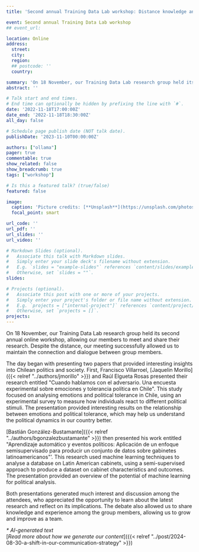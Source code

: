 ```yaml
---
title: 'Second annual Training Data Lab workshop: Distance knowledge and collaboration'

event: Second annual Training Data Lab workshop
## event_url: 

location: Online
address:
  street: 
  city: 
  region: 
  ## postcode: ''
  country: 

summary: 'On 18 November, our Training Data Lab research group held its second annual online workshop, allowing our members to meet and share their research. Despite the distance, our meeting successfully allowed us to maintain the connection and dialogue between group members.'
abstract: ''

# Talk start and end times.
# End time can optionally be hidden by prefixing the line with `#`.
date: '2022-11-18T17:00:00Z'
date_end: '2022-11-18T18:30:00Z'
all_day: false

# Schedule page publish date (NOT talk date).
publishDate: '2023-11-10T00:00:00Z'

authors: ["ollama"]
pager: true
commentable: true
show_related: false
show_breadcrumb: true
tags: ["workshop"]

# Is this a featured talk? (true/false)
featured: false

image:
  caption: 'Picture credits: [**Unsplash**](https://unsplash.com/photos/person-using-a-laptop-4Hg8LH9Hoxc)'
  focal_point: smart

url_code: ''
url_pdf: ''
url_slides: ''
url_video: ''

# Markdown Slides (optional).
#   Associate this talk with Markdown slides.
#   Simply enter your slide deck's filename without extension.
#   E.g. `slides = "example-slides"` references `content/slides/example-slides.md`.
#   Otherwise, set `slides = ""`.
slides:

# Projects (optional).
#   Associate this post with one or more of your projects.
#   Simply enter your project's folder or file name without extension.
#   E.g. `projects = ["internal-project"]` references `content/project/deep-learning/index.md`.
#   Otherwise, set `projects = []`.
projects:
---
```


On 18 November, our Training Data Lab research group held its second annual online workshop, allowing our members to meet and share their research. Despite the distance, our meeting successfully allowed us to maintain the connection and dialogue between group members.

The day began with presenting two papers that provided interesting insights into Chilean politics and society. First, Francisco Villarroel, [Jaquelin Morillo]({{< relref "../authors/jmorillo" >}}) and Raúl Elgueta Rosas presented their research entitled "Cuando hablamos con el adversario. Una encuesta experimental sobre emociones y tolerancia política en Chile". This study focused on analysing emotions and political tolerance in Chile, using an experimental survey to measure how individuals react to different political stimuli. The presentation provided interesting results on the relationship between emotions and political tolerance, which may help us understand the political dynamics in our country better.

[Bastián González-Bustamante]({{< relref "../authors/bgonzalezbustamante" >}}) then presented his work entitled "Aprendizaje automático y eventos políticos: Aplicación de un enfoque semisupervisado para producir un conjunto de datos sobre gabinetes latinoamericanos"’. This research used machine learning techniques to analyse a database on Latin American cabinets, using a semi-supervised approach to produce a dataset on cabinet characteristics and outcomes. The presentation provided an overview of the potential of machine learning for political analysis.

Both presentations generated much interest and discussion among the attendees, who appreciated the opportunity to learn about the latest research and reflect on its implications. The debate also allowed us to share knowledge and experience among the group members, allowing us to grow and improve as a team.

_* AI-generated text_ <br>
[_Read more about how we generate our content_]({{< relref "../post/2024-08-30-a-shift-in-our-communication-strategy" >}})